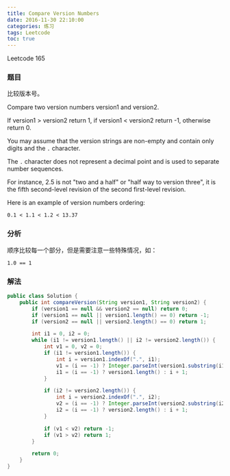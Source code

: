 ```yaml
---
title: Compare Version Numbers
date: 2016-11-30 22:10:00
categories: 练习
tags: Leetcode
toc: true
---
```


Leetcode 165

### 题目

比较版本号。

Compare two version numbers version1 and version2.

If version1 > version2 return 1, if version1 < version2 return -1, otherwise return 0.

You may assume that the version strings are non-empty and contain only digits and the `.` character.

The `.` character does not represent a decimal point and is used to separate number sequences.

For instance, 2.5 is not "two and a half" or "half way to version three", it is the fifth second-level revision of the second first-level revision.

Here is an example of version numbers ordering:

```
0.1 < 1.1 < 1.2 < 13.37
```

### 分析

顺序比较每一个部分，但是需要注意一些特殊情况，如：

```
1.0 == 1
```

### 解法

```java
public class Solution {
    public int compareVersion(String version1, String version2) {
        if (version1 == null && version2 == null) return 0;
        if (version1 == null || version1.length() == 0) return -1;
        if (version2 == null || version2.length() == 0) return 1;

        int i1 = 0, i2 = 0;
        while (i1 != version1.length() || i2 != version2.length()) {
            int v1 = 0, v2 = 0;
            if (i1 != version1.length()) {
                int i = version1.indexOf(".", i1);
                v1 = (i == -1) ? Integer.parseInt(version1.substring(i1)) : Integer.parseInt(version1.substring(i1, i));
                i1 = (i == -1) ? version1.length() : i + 1;
            }

            if (i2 != version2.length()) {
                int i = version2.indexOf(".", i2);
                v2 = (i == -1) ? Integer.parseInt(version2.substring(i2)) : Integer.parseInt(version2.substring(i2, i));
                i2 = (i == -1) ? version2.length() : i + 1;
            }

            if (v1 < v2) return -1;
            if (v1 > v2) return 1;
        }

        return 0;
    }
}
```